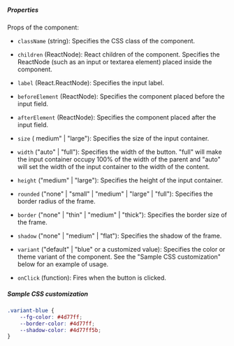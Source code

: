 ##### Properties

Props of the component:

- `className` (string): Specifies the CSS class of the component.
- `children` (ReactNode): React children of the component. Specifies the ReactNode (such as an input or textarea element) placed inside the component.
- `label` (React.ReactNode): Specifies the input label.
- `beforeElement` (ReactNode): Specifies the component placed before the input field.
- `afterElement` (ReactNode): Specifies the component placed after the input field.
- `size` ( medium" | "large"): Specifies the size of the input container.
- `width` ("auto" | "full"): Specifies the width of the button. "full" will make the input container occupy 100% of the width of the parent and "auto" will set the width of the input container to the width of the content.
- `height` ("medium" | "large"): Specifies the height of the input container.
- `rounded` ("none" | "small" | "medium" | "large" | "full"): Specifies the border radius of the frame.
- `border` ("none" | "thin" | "medium" | "thick"): Specifies the border size of the frame.
- `shadow` ("none" | "medium" | "flat"): Specifies the shadow of the frame.

- `variant` ("default" | "blue" or a customized value): Specifies the color or theme variant of the component. See the "Sample CSS customization" below for an example of usage.

- `onClick` (function): Fires when the button is clicked.

##### Sample CSS customization

```css
.variant-blue {
    --fg-color: #4d77ff;
    --border-color: #4d77ff;
    --shadow-color: #4d77ff5b;
}
```

